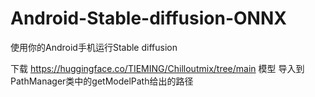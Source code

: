 # Android-Stable-diffusion-ONNX
使用你的Android手机运行Stable diffusion

下载 https://huggingface.co/TIEMING/Chilloutmix/tree/main 模型
导入到PathManager类中的getModelPath给出的路径
